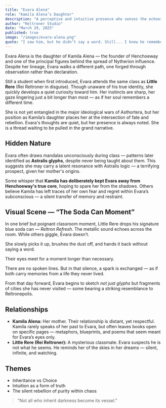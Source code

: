```yaml
---
title: "Evara Alena"
role: "Kamila Alena’s Daughter"
description: "A perceptive and intuitive presence who senses the echoes of Astralis and the void of Nytherion despite her youth."
author: "Reltroner Studio"
date: "March 29, 2025"
published: true
image: "/images/evara-alena.png"
quote: "I saw him, but he didn’t say a word. Still... I knew he remembered me."
---
```


Evara Alena is the daughter of Kamila Alena — the founder of Henchoeway and one of the principal figures behind the spread of Nytherion influence. Despite her lineage, Evara walks a different path, one forged through observation rather than declaration.

Still a student when first introduced, Evara attends the same class as **Little Rere** (Rei Reltroner in disguise). Though unaware of his true identity, she quickly develops a quiet curiosity toward him. Her instincts are sharp, her gaze lingering just a bit longer than most — as if her soul remembers a different time.

She is not yet entangled in the major ideological wars of Asthortera, but her position as Kamila’s daughter places her at the intersection of fate and rebellion. Evara's thoughts are quiet, but her presence is always noted. She is a thread waiting to be pulled in the grand narrative.

## Hidden Nature
Evara often draws mandalas unconsciously during class — patterns later identified as **Astralis glyphs**, despite never being taught about them. This suggests she may carry a latent resonance with Astralis logic — a terrifying prospect, given her mother's origins.

Some whisper that **Kamila has deliberately kept Evara away from Henchoeway's true core**, hoping to spare her from the shadows. Others believe Kamila has left traces of her own fear and regret within Evara’s subconscious — a silent transfer of memory and restraint.

## Visual Scene — “The Soda Can Moment”
In one brief but poignant classroom moment, Little Rere drops his signature blue soda can — *Reltron Refresh*. The metallic sound echoes across the room. While others giggle, Evara doesn’t.

She slowly picks it up, brushes the dust off, and hands it back without saying a word.

Their eyes meet for a moment longer than necessary.

There are no spoken lines.
But in that silence, a spark is exchanged — as if both carry memories from a life they never lived.

From that day forward, Evara begins to sketch *not just glyphs* but fragments of cities she has never visited — some bearing a striking resemblance to Reltronepolis.

## Relationships
- **Kamila Alena:** Her mother. Their relationship is distant, yet respectful. Kamila rarely speaks of her past to Evara, but often leaves books open on specific pages — metaphors, blueprints, and poems that seem meant for Evara’s eyes only.
- **Little Rere (Rei Reltroner):** A mysterious classmate. Evara suspects he is not what he seems. He reminds her of the skies in her dreams — silent, infinite, and watching.


## Themes
- Inheritance vs Choice  
- Intuition as a form of truth  
- The silent rebellion of purity within chaos

> "Not all who inherit darkness become its vessel."
